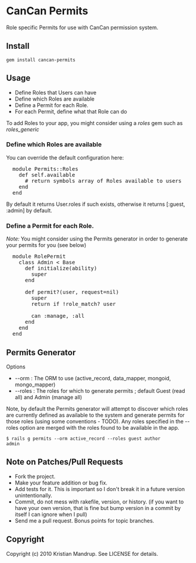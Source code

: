 # CanCan Permits

Role specific Permits for use with CanCan permission system. 

## Install

<code>gem install cancan-permits</code>

## Usage

* Define Roles that Users can have
* Define which Roles are available
* Define a Permit for each Role. 
* For each Permit, define what that Role can do

To add Roles to your app, you might consider using a *roles* gem such as *roles_generic*

### Define which Roles are available

You can override the default configuration here:

<pre>
  module Permits::Roles
    def self.available
      # return symbols array of Roles available to users 
    end
  end
</pre>  

By default it returns User.roles if such exists, otherwise it returns [:guest, :admin] by default.

### Define a Permit for each Role. 

_Note:_ You might consider using the Permits generator in order to generate your permits for you (see below)

<pre>
  module RolePermit  
    class Admin < Base
      def initialize(ability)
        super
      end

      def permit?(user, request=nil)    
        super
        return if !role_match? user

        can :manage, :all    
      end  
    end
  end
</pre>

## Permits Generator

Options
* --orm   : The ORM to use (active_record, data_mapper, mongoid, mongo_mapper)
* --roles : The roles for which to generate permits ; default Guest (read all) and Admin (manage all) 

Note, by default the Permits generator will attempt to discover which roles are currently defined as available to the system
and generate permits for those roles (using some conventions - TODO). Any roles specified in the --roles option are merged
with the roles found to be available in the app.

<code>$ rails g permits --orm active_record --roles guest author admin</code>

## Note on Patches/Pull Requests
 
* Fork the project.
* Make your feature addition or bug fix.
* Add tests for it. This is important so I don't break it in a
  future version unintentionally.
* Commit, do not mess with rakefile, version, or history.
  (if you want to have your own version, that is fine but bump version in a commit by itself I can ignore when I pull)
* Send me a pull request. Bonus points for topic branches.

## Copyright

Copyright (c) 2010 Kristian Mandrup. See LICENSE for details.
